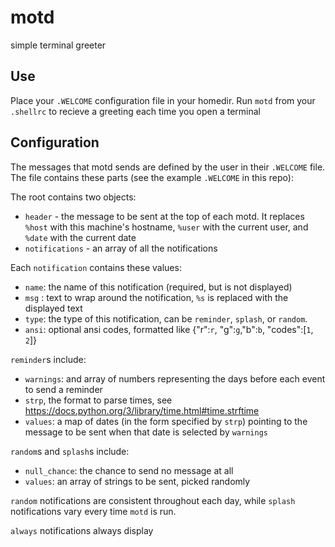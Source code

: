 # motd
simple terminal greeter

## Use
Place your `.WELCOME` configuration file in your homedir.
Run `motd` from your `.shellrc` to recieve a greeting each time you open a terminal

## Configuration
The messages that motd sends are defined by the user in their `.WELCOME` file.  The file contains these parts (see the example `.WELCOME` in this repo):


The root contains two objects:
 - `header` - the message to be sent at the top of each motd.  It replaces `%host` with this machine's hostname, `%user` with the current user, and `%date` with the current date
 - `notifications` - an array of all the notifications


Each `notification` contains these values:
 - `name`: the name of this notification (required, but is not displayed)
 - `msg` : text to wrap around the notification, `%s` is replaced with the displayed text
 - `type`: the type of this notification, can be `reminder`, `splash`, or `random`.
 - `ansi`: optional ansi codes, formatted like {"r":`r`, "g":`g`,"b":`b`, "codes":[`1`, `2`]}


`reminder`s include:
 - `warnings`: and array of numbers representing the days before each event to send a reminder
 - `strp`, the format to parse times, see https://docs.python.org/3/library/time.html#time.strftime
 - `values`: a map of dates (in the form specified by `strp`) pointing to the message to be sent when that date is selected by `warnings`


`random`s and `splash`s include:
 - `null_chance`: the chance to send no message at all
 - `values`: an array of strings to be sent, picked randomly


`random` notifications are consistent throughout each day, while `splash` notifications vary every time `motd` is run.


`always` notifications always display
